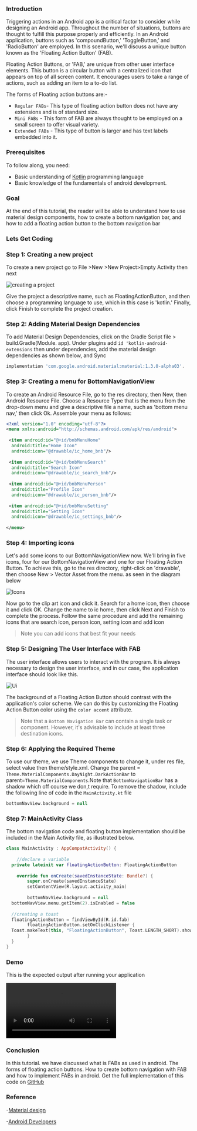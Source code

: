 ### Introduction
Triggering actions in an Android app is a critical factor to consider while designing an Android app. Throughout the number of situations, buttons are thought to fulfill this purpose properly and efficiently.
In an Android application, buttons such as 'compoundButton,' 'ToggleButton,' and 'RadioButton' are employed.
In this scenario, we'll discuss a unique button known as the 'Floating Action Button' (FAB).

Floating Action Buttons, or 'FAB,' are unique from other user interface elements. This button is a circular button with a centralized icon that appears on top of all screen content. It encourages users to take a range of actions, such as adding an item to a to-do list.

The forms of Floating action buttons are:-
- `Regular FABs`- This type of floating action button does not have any extensions and is of standard size.
- `Mini FABs` - This form of FAB are always thought to be employed on a small screen to offer visual variety.
- `Extended FABs` - This type of button is larger and has text labels embedded into it.

### Prerequisites

To follow along, you need:
- Basic understanding of [Kotlin](https://kotlinlang.org/) programming language
- Basic knowledge of the fundamentals of android development.

### Goal
At the end of this tutorial, the reader will be able to understand how to use material design components, how to create a bottom navigation bar, and how to add a floating action button to the bottom navigation bar

### Lets Get Coding

### Step 1: Creating a new project
To create a new project go to File >New >New Project>Empty Activity then next

![creating a project](engineering-education/adding-custom-floating-action-button-to-bottom-navigation-bar-in-android/creating_project.jpg)

Give the project a descriptive name, such as FloatingActionButton, and then choose a programming language to use, which in this case is 'kotlin.' Finally, click Finish to complete the project creation.


### Step 2: Adding Material Design Dependencies

To add Material Design Dependencies, click on the Gradle Script file > build.Gradle(Module. app). Under plugins add `id 'kotlin-android-extensions` then under dependencies, add the material design dependencies as shown below, and Sync

```gradle
implementation 'com.google.android.material:material:1.3.0-alpha03'.
```


### Step 3: Creating a menu for BottomNavigationView

To create an Android Resource File, go to the res directory, then New, then Android Resource File. Choose a Resource Type that is the menu from the drop-down menu and give a descriptive file a name, such as 'bottom menu nav,' then click Ok. Assemble your menu as follows:

``` xml
<?xml version="1.0" encoding="utf-8"?>  
<menu xmlns:android="http://schemas.android.com/apk/res/android">  
  
 <item android:id="@+id/bnbMenuHome"  
  android:title="Home Icon"  
  android:icon="@drawable/ic_home_bnb"/>  
  
 <item android:id="@+id/bnbMenuSearch"  
  android:title="Search Icon"  
  android:icon="@drawable/ic_search_bnb"/>  
  
 <item android:id="@+id/bnbMenuPerson"  
  android:title="Profile Icon"  
  android:icon="@drawable/ic_person_bnb"/>  
  
 <item android:id="@+id/bnbMenuSetting"  
  android:title="Setting Icon"  
  android:icon="@drawable/ic_settings_bnb"/>  
  
</menu>
```
### Step 4: Importing icons
Let's add some icons to our BottomNavigationView now. We'll bring in five icons, four for our BottomNavigationView and one for our Floating Action Button. To achieve this, go to the res directory, right-click on 'drawable', then choose New > Vector Asset from the menu. as seen in the diagram below

![Icons](engineering-education/adding-custom-floating-action-button-to-bottom-navigation-bar-in-android/adding_vectorsAsset.jpg)

Now go to the clip art icon and click it. Search for a home icon, then choose it and click OK. Change the name to ic home, then click Next and Finish to complete the process.
Follow the same procedure and add the remaining icons that are search icon, person icon, setting  icon and add icon
>Note you can add icons that best fit your needs

### Step 5: Designing The User Interface with FAB
The user interface allows users to interact with the program. It is always necessary to design the user interface, and in our case, the application interface should look like this.

![Ui](engineering-education/adding-custom-floating-action-button-to-bottom-navigation-bar-in-android/ui.jpg)

The background of a Floating Action Button should contrast with the application's color scheme. We can do this by customizing the Floating Action Button color using the `color accent` attribute.  

> Note that a `Bottom Navigation Bar` can contain a single task or component. However, it's advisable to include at least three destination icons.


### Step 6: Applying the Required Theme
To use our theme, we use Theme components to change it, under res file, select value then theme/style.xml.
Change the parent = `Theme.MaterialComponents.DayNight.DarkActionBar` to parent=`Theme.MaterialComponents`.Note that `BottomNavigationBar` has a shadow which off course we don,t require.
To remove the shadow, include the following line of code in the `MainActivity.kt` file
```kotlin
bottomNavView.background = null
```

### Step 7: MainActivity Class
The bottom navigation code and floating button implementation should be included in the Main Activity file, as illustrated below.
``` kotlin
class MainActivity : AppCompatActivity() {  
  
    //declare a variable  
  private lateinit var floatingActionButton: FloatingActionButton  
  
    override fun onCreate(savedInstanceState: Bundle?) {  
        super.onCreate(savedInstanceState)  
        setContentView(R.layout.activity_main)  
  
        bottomNavView.background = null  
  bottomNavView.menu.getItem(2).isEnabled = false  
  
  //creating a toast  
  floatingActionButton = findViewById(R.id.fab)  
        floatingActionButton.setOnClickListener {  
  Toast.makeText(this, "FloatingActionButton", Toast.LENGTH_SHORT).show()  
        }  
  }  
}
```

### Demo
This is the expected output after running your application

![FAB demo](engineering-education/adding-custom-floating-action-button-to-bottom-navigation-bar-in-android/FAB.mp4)

### Conclusion
In this tutorial. we have discussed what is FABs as used in android. The forms of floating action buttons. How to create bottom navigation with FAB and how to implement FABs in android. Get the full implementation of this code on [GitHub](https://github.com/jackline-ke/FloatingActionButton2)

### Reference
-[Material design](https://material.io/components/app-bars-bottom)

-[Android Developers](https://developer.android.com/guide/topics/ui/floating-action-button)
